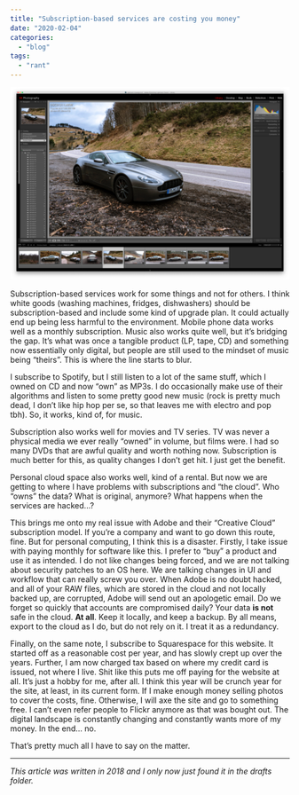 ```yaml
---
title: "Subscription-based services are costing you money"
date: "2020-02-04"
categories:
  - "blog"
tags:
  - "rant"
---
```


[![Lightroom is how I keep a record of my photos…](/assets/images/2a98b-screenshot2020-02-04at11.51.39.png)](/assets/images/2a98b-screenshot2020-02-04at11.51.39.png)

Subscription-based services work for some things and not for others. I think white goods (washing machines, fridges, dishwashers) should be subscription-based and include some kind of upgrade plan. It could actually end up being less harmful to the environment. Mobile phone data works well as a monthly subscription. Music also works quite well, but it’s bridging the gap. It’s what was once a tangible product (LP, tape, CD) and something now essentially only digital, but people are still used to the mindset of music being “theirs”. This is where the line starts to blur.

I subscribe to Spotify, but I still listen to a lot of the same stuff, which I owned on CD and now “own” as MP3s. I do occasionally make use of their algorithms and listen to some pretty good new music (rock is pretty much dead, I don’t like hip hop per se, so that leaves me with electro and pop tbh). So, it works, kind of, for music.

Subscription also works well for movies and TV series. TV was never a physical media we ever really “owned” in volume, but films were. I had so many DVDs that are awful quality and worth nothing now. Subscription is much better for this, as quality changes I don’t get hit. I just get the benefit.

Personal cloud space also works well, kind of a rental. But now we are getting to where I have problems with subscriptions and “the cloud”. Who “owns” the data? What is original, anymore? What happens when the services are hacked…?

This brings me onto my real issue with Adobe and their “Creative Cloud” subscription model. If you’re a company and want to go down this route, fine. But for personal computing, I think this is a disaster. Firstly, I take issue with paying monthly for software like this. I prefer to “buy” a product and use it as intended. I do not like changes being forced, and we are not talking about security patches to an OS here. We are talking changes in UI and workflow that can really screw you over. When Adobe is no doubt hacked, and all of your RAW files, which are stored in the cloud and not locally backed up, are corrupted, Adobe will send out an apologetic email. Do we forget so quickly that accounts are compromised daily? Your data **is not** safe in the cloud. **At all**. Keep it locally, and keep a backup. By all means, export to the cloud as I do, but do not rely on it. I treat it as a redundancy.

Finally, on the same note, I subscribe to Squarespace for this website. It started off as a reasonable cost per year, and has slowly crept up over the years. Further, I am now charged tax based on where my credit card is issued, not where I live. Shit like this puts me off paying for the website at all. It’s just a hobby for me, after all. I think this year will be crunch year for the site, at least, in its current form. If I make enough money selling photos to cover the costs, fine. Otherwise, I will axe the site and go to something free. I can’t even refer people to Flickr anymore as that was bought out. The digital landscape is constantly changing and constantly wants more of my money. In the end… no.

That’s pretty much all I have to say on the matter.

---

_This article was written in 2018 and I only now just found it in the drafts folder._